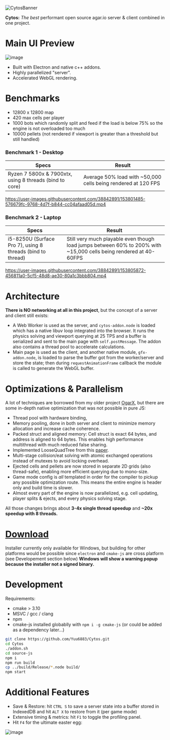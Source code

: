 ![CytosBanner](https://user-images.githubusercontent.com/38842891/153798655-ac94c671-d9c0-44b1-9365-65ecdf51c36e.png)

**Cytos:** *The best* performant open source agar.io server & client combined in one project.

# Main UI Preview
![image](https://user-images.githubusercontent.com/38842891/153813559-8c7aaad1-5e20-4dd5-b894-6dff02670873.png)

* Built with Electron and native c++ addons.
* Highly parallelized "server".
* Accelerated WebGL rendering.

# Benchmarks
* 12800 x 12800 map
* 420 max cells per player
* 1000 bots which randomly split and feed if the load is below 75% so the engine is not overloaded too much
* 10000 pellets (not rendered if viewport is greater than a threshold but still handled)

### Benchmark 1 - Desktop
| Specs  | Result |
| ------ | ------ |
| Ryzen 7 5800x & 7900xtx, using 8 threads (bind to core)  | Average 50% load with ~50,000 cells being rendered at 120 FPS  |

https://user-images.githubusercontent.com/38842891/153801485-576679fc-9768-4d7f-b844-cc04afaad05d.mp4

### Benchmark 2 - Laptop
| Specs  | Result |
| ------ | ------ |
| i5-8250U (Surface Pro 7), using 8 threads (bind to thread) | Still very much playable even though load jumps between 60% to 200% with ~15,000 cells being rendered at 40-60FPS

https://user-images.githubusercontent.com/38842891/153805872-456811a0-5cf5-48d8-ae30-80a1c3bbb804.mp4

# Architecture
**There is NO networking at all in this project**, but the concept of a server and client still exists:
* A Web Worker is used as the server, and `cytos-addon.node` is loaded which has a native libuv loop integrated into the browser. It runs the physics solving and viewport querying at 25 TPS and a buffer is serialized and sent to the main page with `self.postMessage`. The addon also contains a thread pool to accelerate calculations.
* Main page is used as the client, and another native module, `gfx-addon.node`, is loaded to parse the buffer got from the worker/server and store the state; then during `requestAnimationFrame` callback the module is called to generate the WebGL buffer.

# Optimizations & Parallelism
A lot of techniques are borrowed from my older project [OgarX](https://github.com/Yuu6883/OgarX/blob/master/DEEP_DIVE.md), but there are some in-depth native optimization that was not possible in pure JS:
* Thread pool with hardware binding,
* Memory pooling, done in both server and client to minimize memory allocation and increase cache coherence.
* Packed struct and aligned memory: Cell struct is exact 64 bytes, and address is aligned to 64 bytes. This enables high performance multithread with much reduced false sharing.
* Implemented LooseQuadTree from this [paper](https://www.mathematik.tu-clausthal.de/fileadmin/AG-StochastischeOptimierung/papers/LooseOctreePaper.pdf).
* Multi-stage collision/eat solving with atomic exchanged operations instead of mutexes to avoid locking overhead.
* Ejected cells and pellets are now stored in separate 2D grids (also thread-safe), enabling more efficient querying due to mono-size.
* Game mode config is *all* templated in order for the compiler to pickup any possible optimization route. This means the entire engine is header only and build time is slower.
* Almost every part of the engine is now parallelized, e.g. cell updating, player splits & ejects, and every physics solving stage.

All those changes brings about **3-4x single thread speedup** and **~20x speedup with 8 threads.**

# <a href="https://github.com/Yuu6883/Cytos/releases/latest">Download</a>
Installer currently only available for Windows, but building for other platforms would be possible since `electron` and `cmake-js` are cross platform (see Developement section below)
**Windows will show a warning popup because the installer not a signed binary.**

# Development
Requirements: 
* cmake > 3.10
* MSVC / gcc / clang 
* npm
* cmake-js installed globablly with `npm i -g cmake-js` (or could be added as a dependency later...)

```bash
git clone https://github.com/Yuu6883/Cytos.git
cd Cytos
./addon.sh
cd source-js
npm i
npm run build
cp ../build/Release/*.node build/
npm start
```

# Additional Features
* Save & Restore: hit `CTRL S` to save a server state into a buffer stored in IndexedDB and hit `ALT X` to restore from it (per game mode)
* Extensive timing & metrics: hit `F1` to toggle the profiling panel.
* Hit `F4` for the ultimate easter egg:

![image](https://user-images.githubusercontent.com/38842891/153817035-8b6d7228-67e3-409d-9859-1f32659a2cec.png)
